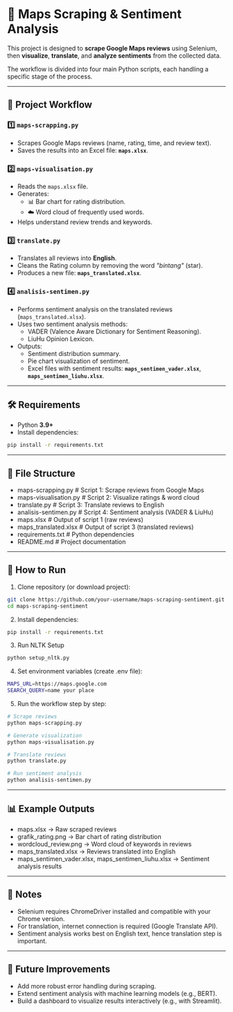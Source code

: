 # 📌 Maps Scraping & Sentiment Analysis

This project is designed to **scrape Google Maps reviews** using Selenium, then **visualize**, **translate**, and **analyze sentiments** from the collected data.  

The workflow is divided into four main Python scripts, each handling a specific stage of the process.

---

## 🔧 Project Workflow

### 1️⃣ `maps-scrapping.py`
- Scrapes Google Maps reviews (name, rating, time, and review text).
- Saves the results into an Excel file: **`maps.xlsx`**.

### 2️⃣ `maps-visualisation.py`
- Reads the `maps.xlsx` file.
- Generates:
  - 📊 Bar chart for rating distribution.
  - ☁️ Word cloud of frequently used words.  
- Helps understand review trends and keywords.

### 3️⃣ `translate.py`
- Translates all reviews into **English**.
- Cleans the Rating column by removing the word *"bintang"* (star).
- Produces a new file: **`maps_translated.xlsx`**.

### 4️⃣ `analisis-sentimen.py`
- Performs sentiment analysis on the translated reviews (`maps_translated.xlsx`).
- Uses two sentiment analysis methods:
  - VADER (Valence Aware Dictionary for Sentiment Reasoning).
  - LiuHu Opinion Lexicon.
- Outputs:
  - Sentiment distribution summary.
  - Pie chart visualization of sentiment.
  - Excel files with sentiment results: **`maps_sentimen_vader.xlsx`**, **`maps_sentimen_liuhu.xlsx`**.

---

## 🛠️ Requirements

- Python **3.9+**
- Install dependencies:
```bash
pip install -r requirements.txt
```

---

## 📂 File Structure
- maps-scrapping.py          # Script 1: Scrape reviews from Google Maps
- maps-visualisation.py      # Script 2: Visualize ratings & word cloud
- translate.py               # Script 3: Translate reviews to English
- analisis-sentimen.py       # Script 4: Sentiment analysis (VADER & LiuHu)
- maps.xlsx                  # Output of script 1 (raw reviews)
- maps_translated.xlsx       # Output of script 3 (translated reviews)
- requirements.txt           # Python dependencies
- README.md                  # Project documentation

---

## 🚀 How to Run
1. Clone repository (or download project):
```bash
git clone https://github.com/your-username/maps-scraping-sentiment.git
cd maps-scraping-sentiment
```

2. Install dependencies:
```bash
pip install -r requirements.txt
```

3. Run NLTK Setup
```bash
python setup_nltk.py
```

4. Set environment variables (create .env file):
```bash
MAPS_URL=https://maps.google.com
SEARCH_QUERY=name your place
```

5. Run the workflow step by step:
```bash
# Scrape reviews
python maps-scrapping.py

# Generate visualization
python maps-visualisation.py

# Translate reviews
python translate.py

# Run sentiment analysis
python analisis-sentimen.py
```

---

## 📊 Example Outputs
- maps.xlsx → Raw scraped reviews
- grafik_rating.png → Bar chart of rating distribution
- wordcloud_review.png → Word cloud of keywords in reviews
- maps_translated.xlsx → Reviews translated into English
- maps_sentimen_vader.xlsx, maps_sentimen_liuhu.xlsx → Sentiment analysis results

---

## 📝 Notes
- Selenium requires ChromeDriver installed and compatible with your Chrome version.
- For translation, internet connection is required (Google Translate API).
- Sentiment analysis works best on English text, hence translation step is important.

---

## 📌 Future Improvements
- Add more robust error handling during scraping.
- Extend sentiment analysis with machine learning models (e.g., BERT).
- Build a dashboard to visualize results interactively (e.g., with Streamlit).
